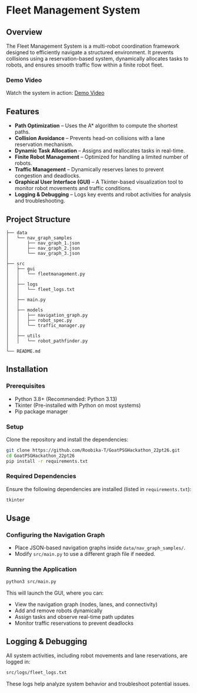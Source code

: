 # Fleet Management System

## Overview
The Fleet Management System is a multi-robot coordination framework designed to efficiently navigate a structured environment. It prevents collisions using a reservation-based system, dynamically allocates tasks to robots, and ensures smooth traffic flow within a finite robot fleet.

### Demo Video
Watch the system in action: [Demo Video](https://drive.google.com/file/d/1ERsoPKPq1699kIbkUajCJkFb7umSyccb/view?usp=sharing)

## Features
- **Path Optimization** – Uses the A* algorithm to compute the shortest paths.
- **Collision Avoidance** – Prevents head-on collisions with a lane reservation mechanism.
- **Dynamic Task Allocation** – Assigns and reallocates tasks in real-time.
- **Finite Robot Management** – Optimized for handling a limited number of robots.
- **Traffic Management** – Dynamically reserves lanes to prevent congestion and deadlocks.
- **Graphical User Interface (GUI)** – A Tkinter-based visualization tool to monitor robot movements and traffic conditions.
- **Logging & Debugging** – Logs key events and robot activities for analysis and troubleshooting.

## Project Structure
```
├── data
│   └── nav_graph_samples
│       ├── nav_graph_1.json
│       ├── nav_graph_2.json
│       └── nav_graph_3.json
│
├── src
│   ├── gui
│   │   └── fleetmanagement.py  
│   │
│   ├── logs
│   │   └── fleet_logs.txt  
│   │
│   ├── main.py  
│   │
│   ├── models
│   │   ├── navigation_graph.py  
│   │   ├── robot_spec.py 
│   │   └── traffic_manager.py  
│   │
│   ├── utils
│   │   └── robot_pathfinder.py  
│
└── README.md
```

## Installation

### Prerequisites
- Python 3.8+ (Recommended: Python 3.13)
- Tkinter (Pre-installed with Python on most systems)
- Pip package manager

### Setup
Clone the repository and install the dependencies:
```sh
git clone https://github.com/Roobika-T/GoatPSGHackathon_22pt26.git
cd GoatPSGHackathon_22pt26
pip install -r requirements.txt
```

### Required Dependencies
Ensure the following dependencies are installed (listed in `requirements.txt`):
```sh
tkinter
```

## Usage

### Configuring the Navigation Graph
- Place JSON-based navigation graphs inside `data/nav_graph_samples/`.
- Modify `src/main.py` to use a different graph file if needed.

### Running the Application
```sh
python3 src/main.py
```
This will launch the GUI, where you can:
- View the navigation graph (nodes, lanes, and connectivity)
- Add and remove robots dynamically
- Assign tasks and observe real-time path updates
- Monitor traffic reservations to prevent deadlocks

## Logging & Debugging
All system activities, including robot movements and lane reservations, are logged in:
```sh
src/logs/fleet_logs.txt
```
These logs help analyze system behavior and troubleshoot potential issues.

